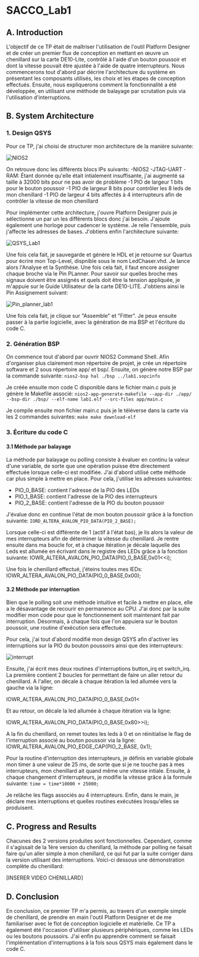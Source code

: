 # SACCO_Lab1
## A. Introduction

L'objectif de ce TP était de maîtriser l'utilisation de l'outil Platform Designer et de créer un premier flux de conception en mettant en œuvre un chenillard
sur la carte DE10-Lite, contrôlé à l'aide d'un bouton poussoir et dont la vitesse pouvait être ajustée à l'aide de quatre interrupteurs. Nous commencerons 
tout d'abord par décrire l'architecture du système en présentant les composants utilisés, les choix et les étapes de conception effectués. Ensuite, nous expliquerons 
comment la fonctionnalité a été développée, en utilisant une méthode de balayage par scrutation puis via l'utilisation d'interruptions.
## B. System Architecture
  ### 1. Design QSYS
  
  Pour ce TP, j'ai choisi de structurer mon architecture de la manière suivante:
  
![NIOS2](https://user-images.githubusercontent.com/104905653/212214147-40632346-e7ab-4cf5-bd5a-44d0583bc035.png)

  On retrouve donc les différents blocs IPs suivants:
  -NIOS2
  -JTAG-UART
  -RAM: Étant donnée qu'elle était intialement insuffisante, j'ai augmenté sa taille à 32000 bits pour ne pas avoir de problème
  -1 PIO de largeur 1 bits pour le bouton poussoir
  -1 PIO de largeur 8 bits pour contrôler les 8 leds de mon chenillard
  -1 PIO de largeur 4 bits affectés à 4 interrupteurs afin de contrôler la vitesse de mon chenillard
  
  Pour implémenter cette architecture, j'ouvre Platform Designer puis je sélectionne un par un les différents blocs donc j'ai besoin. J'ajoute également une horloge pour cadencer le système. Je relie l'ensemble, puis j'affecte les adresses de bases. J'obtiens enfin l'architecture suivante:
 
 ![QSYS_Lab1](https://user-images.githubusercontent.com/104905653/212268953-39e0c21f-07ee-42e6-8a7d-42847f9e348a.PNG)

  Une fois cela fait, je sauvegarde et génère le HDL et je retourne sur Quartus pour écrire mon Top-Level, dispnible sous le nom LedChaser.vhd. Je lance alors l'Analyse et la Synthèse. Une fois cela fait, il faut encore assigner chaque broche via le Pin PLanner. Pour savoir sur quelles broche mes signaux doivent être assignés et quels doit être la tension appliquée, je m'appuie sur le Guide Utilisateur de la carte DE10-LITE. J'obtiens ainsi le Pin Assignement suivant:
  
 ![Pin_planner_lab1](https://user-images.githubusercontent.com/104905653/212270197-04bf8b20-7d85-46ce-aceb-228caf2caf9f.png)

Une fois cela fait, je clique sur "Assemble" et "Fitter". Je peux ensuite passer à la partie logicielle, avec la génération de ma BSP et l'écriture du code C.

### 2. Génération BSP

On commence tout d'abord par ouvrir NIOS2 Command Shell. Afin d'organiser plus clairement mon répertoire de projet, je crée un répertoire software et 2 sous répertoire app/ et bsp/. 
Ensuite, on génère notre BSP par la commande suivante:
`nios2-bsp hal ./bsp ../lab1.sopcinfo`

Je créée ensuite mon code C disponible dans le fichier main.c puis je génère le Makefile associé:
 `nios2-app-generate-makefile --app-dir ./app/ --bsp-dir ./bsp/ --elf-name lab1.elf --src-files app/main.c`

Je compile ensuite mon fichier main.c puis je le téléverse dans la carte via les 2 commandes suivantes:
  `make
   make download-elf`

### 3. Écriture du code C
#### 3.1 Méthode par balayage

La méthode par balayage ou polling consiste à évaluer en continu la valeur d'une variable, de sorte que une opération puisse être directement effectuée lorsque celle-ci est modifiée. J'ai d'abord utilisé cette méthode car plus simple à mettre en place. Pour cela, j'utilise les adresses suivantes:
- PIO_0_BASE: contient l'adresse de la PIO des LEDs
- PIO_1_BASE: contient l'adresse de la PIO des interrupteurs
- PIO_2_BASE: contient l'adresse de la PIO du bouton poussoir

J'évalue donc en continue l'état de mon bouton poussoir grâce à la fonction suivante:
  `IORD_ALTERA_AVALON_PIO_DATA(PIO_2_BASE);`
  
Lorsque celle-ci est différente de 1 (actif à l'état bas), je lis alors la valeur de mes interrupteurs afin de déterminer la vitesse du chenillard.
Je rentre ensuite dans ma boucle for, et à chaque itération je décale laquelle des Leds est allumée en écrivant dans le registre des LEDs grâce à la fonction suivante:
  IOWR_ALTERA_AVALON_PIO_DATA(PIO_0_BASE,0x01<<i);

Une fois le chenillard effectué, j'éteins toutes mes lEDs:
  IOWR_ALTERA_AVALON_PIO_DATA(PIO_0_BASE,0x00);
  
#### 3.2 Méthode par interruption

Bien que le polling soit une méthode intuitive et facile à mettre en place, elle a le désavantage de recourir en permanence au CPU. J'ai donc par la suite modifier mon code pour que le fonctionnement soit maintenant fait par interruption. Désormais, à chaque fois que l'on appuiera sur le bouton poussoir, une routine d'exécution sera effectuée.

Pour cela, j'ai tout d'abord modifié mon design QSYS afin d'activer les interruptions sur la PIO du bouton poussoirs ainsi que des interrupteurs:

![interrupt](https://user-images.githubusercontent.com/104905653/212270971-e7cbc424-9b9b-4b08-8b94-3257edf065ad.png)

Ensuite, j'ai écrit mes deux routines d'interruptions button_irq et switch_irq. La première contient 2 boucles for permettant de faire un aller retour du chenillard. A l'aller, on décale à chaque itération la led allumée vers la gauche via la ligne:
</p> IOWR_ALTERA_AVALON_PIO_DATA(PIO_0_BASE,0x01<<i); </p>

Et au retour, on décale la led allumée à chaque itération via la ligne:
</p> IOWR_ALTERA_AVALON_PIO_DATA(PIO_0_BASE,0x80>>i); </p>

A la fin du chenillard, on remet toutes les leds à 0 et on réinitialise le flag de l'interruption associé au bouton poussoir via la ligne:
IOWR_ALTERA_AVALON_PIO_EDGE_CAP(PIO_2_BASE, 0x1);


Pour la routine d'interruption des interrupteurs, je définis en variable globale mon timer à une valeur de 25 ms, de sorte que si je ne touche pas à mes interrupteurs, mon chenillard ait quand même une vitesse intiale. Ensuite, à chaque changement d'interrupteurs, je modifie la vitesse grâce à la formule suivante:
	`time = time*10000 + 25000;`
	
Je relâche les flags associés au 4 interrupteurs.
 Enfin, dans le main, je déclare mes interruptions et quelles routines exécutées lrosqu'elles se produisent.
 
## C. Progress and Results


Chacunes des 2 versions produites sont fonctionnelles. Cependant, comme il s'agissait de la 1ère version du chenillard, la méthode par polling ne faisait faire qu'un aller simple à mon chenillard, ce qui fut par la suite corriger dans la version utilisant des interruptions. Voici-ci dessous une démonstration complète du chenillard:

[INSERER VIDEO CHENILLARD]


## D. Conclusion

En conclusion, ce premier TP m'a permis, au travers d'un exemple simple de chenillard, de prendre en main l'outil Platform Designer et de me familiariser avec le flot de conception logicielle et matérielle. Ce TP a également été l'occasion d'utiliser plusieurs périphériques, comme les LEDs ou les boutons poussoirs. J'ai enfin pu apprendre comment se faisait l'implémentation d'interruptions à la fois sous QSYS mais également dans le code C.
